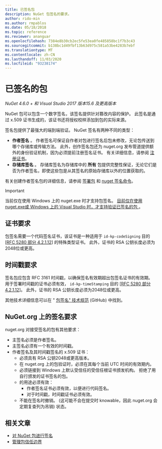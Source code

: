 ```yaml
---
title: 已签名包
description: NuGet 包签名的要求。
author: rido-min
ms.author: rmpablos
ms.date: 05/18/2018
ms.topic: reference
ms.reviewer: ananguar
ms.openlocfilehash: 7384e8b30cb2ec5fe53ea0fe485858bc1f7b3c43
ms.sourcegitcommit: b138bc1d49fbf13b63d975c581a53be4283b7ebf
ms.translationtype: MT
ms.contentlocale: zh-CN
ms.lasthandoff: 11/03/2020
ms.locfileid: "93238174"
---
```

# <a name="signed-packages"></a>已签名的包

*NuGet 4.6.0 + 和 Visual Studio 2017 版本15.6 及更高版本*

NuGet 包可以包含一个数字签名，该签名提供针对篡改内容的保护。 此签名是通过 x.509 证书生成的，该证书还将授权校样添加到包的实际来源。

签名包提供了最强大的端到端验证。 NuGet 签名有两种不同的类型：
- **作者签名** 。 作者签名可保证自作者对包进行签名后包未修改，无论包传送到哪个存储库或传输方法。 此外，创作签名包还为 nuget.org 发布管道提供额外的身份验证机制，因为必须提前注册签名证书。 有关详细信息，请参阅 [注册证书](#signature-requirements-on-nugetorg)。
- **存储库签名** 。 存储库签名为存储库中的 **所有** 包提供完整性保证，无论它们是否为作者签名，即使这些包是从其签名的原始存储库以外的位置获取的。   

有关创建作者签名包的详细信息，请参阅 [签署包](../create-packages/Sign-a-package.md) 和 [nuget 签名命令](../reference/cli-reference/cli-ref-sign.md)。

> [!Important]
> 当前仅在使用 Windows 上的 nuget.exe 时才支持包签名。 [目前仅在使用 nuget.exe或 Windows 上的 Visual Studio 时，才支持验证已签名的包 ](../reference/cli-reference/cli-ref-verify.md) 。

## <a name="certificate-requirements"></a>证书要求

包签名需要一个代码签名证书，该证书是一种适用于 `id-kp-codeSigning` 目的 [[RFC 5280 部分 4.2.1.12](https://tools.ietf.org/html/rfc5280#section-4.2.1.12)] 的特殊类型证书。 此外，证书的 RSA 公钥长度必须为2048位或更高。

## <a name="timestamp-requirements"></a>时间戳要求

签名包应包含 RFC 3161 时间戳，以确保签名有效期超出包签名证书的有效期。 用于签署时间戳的证书必须有效， `id-kp-timeStamping` 目的 [[RFC 5280 部分 4.2.1.12](https://tools.ietf.org/html/rfc5280#section-4.2.1.12)]。 此外，证书的 RSA 公钥长度必须为2048位或更高。

其他技术详细信息可以在 " [包签名" 技术规范](https://github.com/NuGet/Home/wiki/Package-Signatures-Technical-Details) (GitHub) 中找到。

## <a name="signature-requirements-on-nugetorg"></a>NuGet.org 上的签名要求

nuget.org 对接受签名的包有其他要求：

- 主签名必须是作者签名。
- 主签名必须有一个有效的时间戳。
- 作者签名及其时间戳签名的 x.509 证书：
  - 必须具有 RSA 公钥2048或更高版本。
  - 在 nuget.org 上的包验证时，必须在其每个当前 UTC 时间的有效期内。
  - 必须链接到 Windows 上默认受信任的受信任根证书颁发机构。 拒绝了用自行颁发的证书签名的包。
  - 的用途必须有效： 
    - 作者签名证书必须有效，以便进行代码签名。
    - 对于时间戳，时间戳证书必须有效。
  - 不能在签名时撤销。  (这可能不会在提交时 knowable，因此 nuget.org 会定期复查列为吊销) 状态。
  
  
## <a name="related-articles"></a>相关文章

- [对 NuGet 包进行签名](../create-packages/Sign-a-Package.md)
- [管理包信任边界](../consume-packages/installing-signed-packages.md)
